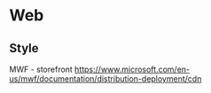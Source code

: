 # Web


## Style

MWF - storefront
https://www.microsoft.com/en-us/mwf/documentation/distribution-deployment/cdn
